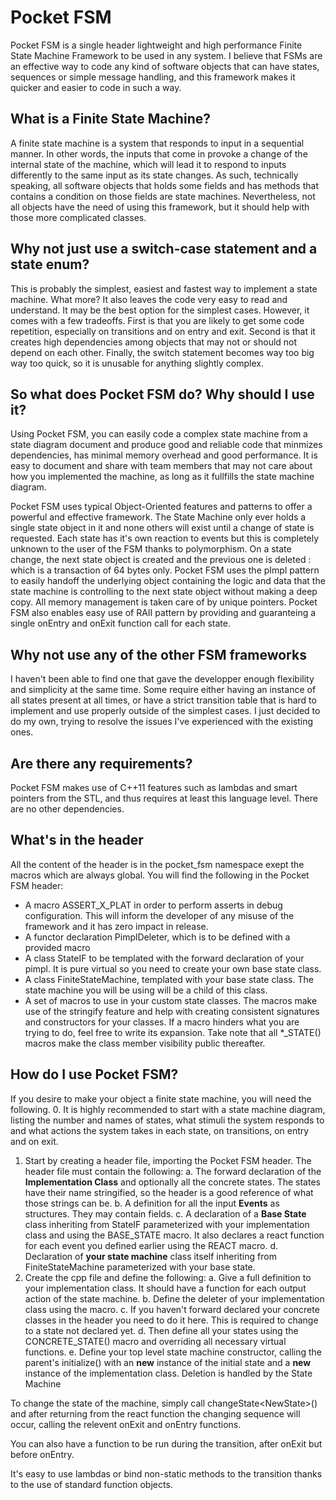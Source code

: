 # Pocket FSM

Pocket FSM is a single header lightweight and high performance Finite State Machine Framework to be used in any system. I believe that FSMs are an effective way to code any kind of software objects that can have states, sequences or simple message handling, and this framework makes it quicker and easier to code in such a way.

## What is a Finite State Machine?

A finite state machine is a system that responds to input in a sequential manner. In other words, the inputs that come in provoke a change of the internal state of the machine, which will lead it to respond to inputs differently to the same input as its state changes. As such, technically speaking, all software objects that holds some fields and has methods that contains a condition on those fields are state machines. Nevertheless, not all objects have the need of using this framework, but it should help with those more complicated classes.

## Why not just use a switch-case statement and a state enum?

This is probably the simplest, easiest and fastest way to implement a state machine. What more? It also leaves the code very easy to read and understand. It may be the best option for the simplest cases. However, it comes with a few tradeoffs. First is that you are likely to get some code repetition, especially on transitions and on entry and exit. Second is that it creates high dependencies among objects that may not or should not depend on each other. Finally, the switch statement becomes way too big way too quick, so it is unusable for anything slightly complex.

## So what does Pocket FSM do? Why should I use it?

Using Pocket FSM, you can easily code a complex state machine from a state diagram document and produce good and reliable code that minmizes dependencies, has minimal memory overhead and good performance. It is easy to document and share with team members that may not care about how you implemented the machine, as long as it fullfills the state machine diagram.

Pocket FSM uses typical Object-Oriented features and patterns to offer a powerful and effective framework. The State Machine only ever holds a single state object in it and none others will exist until a change of state is requested. Each state has it's own reaction to events but this is completely unknown to the user of the FSM thanks to polymorphism. On a state change, the next state object is created and the previous one is deleted : which is a transaction of 64 bytes only. Pocket FSM uses the pImpl pattern to easily handoff the underlying object containing the logic and data that the state machine is controlling to the next state object without making a deep copy. All memory management is taken care of by unique pointers. Pocket FSM also enables easy use of RAII pattern by providing and guaranteing a single onEntry and onExit function call for each state.

## Why not use any of the other FSM frameworks

I haven't been able to find one that gave the developper enough flexibility and simplicity at the same time. Some require either having an instance of all states present at all times, or have a strict transition table that is hard to implement and use properly outside of the simplest cases. I just decided to do my own, trying to resolve the issues I've experienced with the existing ones.

## Are there any requirements?

Pocket FSM makes use of C++11 features such as lambdas and smart pointers from the STL, and thus requires at least this language level. There are no other dependencies.

## What's in the header

All the content of the header is in the pocket_fsm namespace exept the macros which are always global. You will find the following in the Pocket FSM header:
* A macro ASSERT_X_PLAT in order to perform asserts in debug configuration. This will inform the developer of any misuse of the framework and it has zero impact in release.
* A functor declaration PimplDeleter, which is to be defined with a provided macro
* A class StateIF to be templated with the forward declaration of your pimpl. It is pure virtual so you need to create your own base state class.
* A class FiniteStateMachine, templated with your base state class. The state machine you will be using will be a child of this class.
* A set of macros to use in your custom state classes. The macros make use of the stringify feature and help with creating consistent signatures and constructors for your classes. If a macro hinders what you are trying to do, feel free to write its expansion. Take note that all *_STATE() macros make the class member visibility public thereafter.

## How do I use Pocket FSM?

If you desire to make your object a finite state machine, you will need the following.
0. It is highly recommended to start with a state machine diagram, listing the number and names of states, what stimuli the system responds to and what actions the system takes in each state, on transitions, on entry and on exit.
1. Start by creating a header file, importing the Pocket FSM header. The header file must contain the following:
    a. The forward declaration of the **Implementation Class** and optionally all the concrete states. The states have their name stringified, so the header is a good reference of what those strings can be.
    b. A definition for all the input **Events** as structures. They may contain fields.
    c. A declaration of a **Base State** class inheriting from StateIF parameterized with your implementation class and using the BASE_STATE macro. It also declares a react function for each event you defined earlier using the REACT macro.
	d. Declaration of **your state machine** class itself inheriting from FiniteStateMachine parameterized with your base state.
2. Create the cpp file and define the following:
    a. Give a full definition to your implementation class. It should have a function for each output action of the state machine.
    b. Define the deleter of your implementation class using the macro.
    c. If you haven't forward declared your concrete classes in the header you need to do it here. This is required to change to a state not declared yet.
    d. Then define all your states using the CONCRETE_STATE() macro and overriding all necessary virtual functions.
    e. Define your top level state machine constructor, calling the parent's initialize() with an **new** instance of the initial state and a **new** instance of the implementation class. Deletion is handled by the State Machine

To change the state of the machine, simply call changeState\<NewState\>() and after returning from the react function the changing sequence will occur, calling the relevent onExit and onEntry functions.

You can also have a function to be run during the transition, after onExit but before onEntry.

It's easy to use lambdas or bind non-static methods to the transition thanks to the use of standard function objects.
